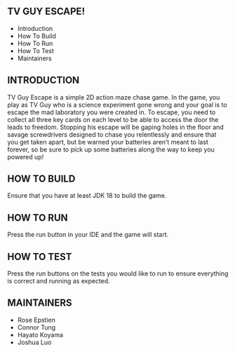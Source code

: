 TV GUY ESCAPE!
---------------------

 * Introduction
 * How To Build
 * How To Run
 * How To Test
 * Maintainers


INTRODUCTION
------------

TV Guy Escape is a simple 2D action maze chase game. In the game, you play as TV Guy who is a science experiment gone wrong and your goal is to escape the mad laboratory you were created in. To escape, you need to collect all three key cards on each level to be able to access the door the leads to freedom. Stopping his escape will be gaping holes in the floor and savage screwdrivers designed to chase you relentlessly and ensure that you get taken apart, but be warned your batteries aren’t meant to last forever, so be sure to pick up some batteries along the way to keep you powered up!


HOW TO BUILD
------------

Ensure that you have at least JDK 18 to build the game.


HOW TO RUN
------------

Press the run button in your IDE and the game will start.


HOW TO TEST
-------------

Press the run buttons on the tests you would like to run to ensure everything is correct and running as expected.





MAINTAINERS
-----------

 * Rose Epstien
 * Connor Tung
 * Hayato Koyama
 * Joshua Luo



